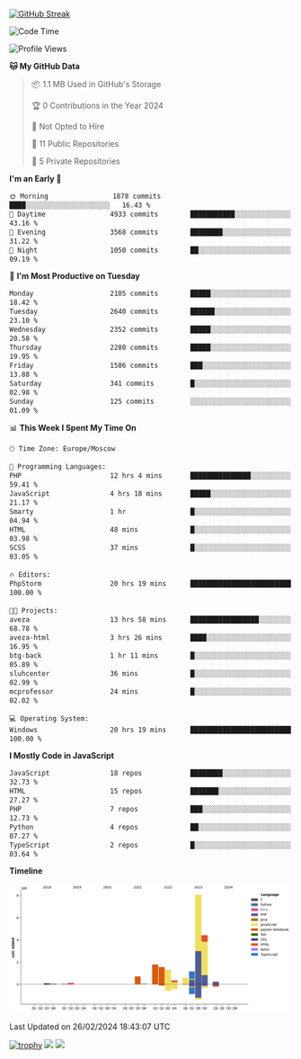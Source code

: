 [![GitHub Streak](https://github-readme-streak-stats.herokuapp.com/?user=yogik10)](https://git.io/streak-stats)
<!--START_SECTION:waka-->
![Code Time](http://img.shields.io/badge/Code%20Time-267%20hrs%2049%20mins-blue)

![Profile Views](http://img.shields.io/badge/Profile%20Views-0-blue)

**🐱 My GitHub Data** 

> 📦 1.1 MB Used in GitHub's Storage 
 > 
> 🏆 0 Contributions in the Year 2024
 > 
> 🚫 Not Opted to Hire
 > 
> 📜 11 Public Repositories 
 > 
> 🔑 5 Private Repositories 
 > 
**I'm an Early 🐤** 

```text
🌞 Morning                1878 commits        ████░░░░░░░░░░░░░░░░░░░░░   16.43 % 
🌆 Daytime                4933 commits        ███████████░░░░░░░░░░░░░░   43.16 % 
🌃 Evening                3568 commits        ████████░░░░░░░░░░░░░░░░░   31.22 % 
🌙 Night                  1050 commits        ██░░░░░░░░░░░░░░░░░░░░░░░   09.19 % 
```
📅 **I'm Most Productive on Tuesday** 

```text
Monday                   2105 commits        █████░░░░░░░░░░░░░░░░░░░░   18.42 % 
Tuesday                  2640 commits        ██████░░░░░░░░░░░░░░░░░░░   23.10 % 
Wednesday                2352 commits        █████░░░░░░░░░░░░░░░░░░░░   20.58 % 
Thursday                 2280 commits        █████░░░░░░░░░░░░░░░░░░░░   19.95 % 
Friday                   1586 commits        ███░░░░░░░░░░░░░░░░░░░░░░   13.88 % 
Saturday                 341 commits         █░░░░░░░░░░░░░░░░░░░░░░░░   02.98 % 
Sunday                   125 commits         ░░░░░░░░░░░░░░░░░░░░░░░░░   01.09 % 
```


📊 **This Week I Spent My Time On** 

```text
🕑︎ Time Zone: Europe/Moscow

💬 Programming Languages: 
PHP                      12 hrs 4 mins       ███████████████░░░░░░░░░░   59.41 % 
JavaScript               4 hrs 18 mins       █████░░░░░░░░░░░░░░░░░░░░   21.17 % 
Smarty                   1 hr                █░░░░░░░░░░░░░░░░░░░░░░░░   04.94 % 
HTML                     48 mins             █░░░░░░░░░░░░░░░░░░░░░░░░   03.98 % 
SCSS                     37 mins             █░░░░░░░░░░░░░░░░░░░░░░░░   03.05 % 

🔥 Editors: 
PhpStorm                 20 hrs 19 mins      █████████████████████████   100.00 % 

🐱‍💻 Projects: 
aveza                    13 hrs 58 mins      █████████████████░░░░░░░░   68.78 % 
aveza-html               3 hrs 26 mins       ████░░░░░░░░░░░░░░░░░░░░░   16.95 % 
btg-back                 1 hr 11 mins        █░░░░░░░░░░░░░░░░░░░░░░░░   05.89 % 
sluhcenter               36 mins             █░░░░░░░░░░░░░░░░░░░░░░░░   02.99 % 
mcprofessor              24 mins             █░░░░░░░░░░░░░░░░░░░░░░░░   02.02 % 

💻 Operating System: 
Windows                  20 hrs 19 mins      █████████████████████████   100.00 % 
```

**I Mostly Code in JavaScript** 

```text
JavaScript               18 repos            ████████░░░░░░░░░░░░░░░░░   32.73 % 
HTML                     15 repos            ███████░░░░░░░░░░░░░░░░░░   27.27 % 
PHP                      7 repos             ███░░░░░░░░░░░░░░░░░░░░░░   12.73 % 
Python                   4 repos             ██░░░░░░░░░░░░░░░░░░░░░░░   07.27 % 
TypeScript               2 repos             █░░░░░░░░░░░░░░░░░░░░░░░░   03.64 % 
```



**Timeline**

![Lines of Code chart](https://raw.githubusercontent.com/Yogik10/Yogik10/main/assets/bar_graph.png)


 Last Updated on 26/02/2024 18:43:07 UTC
<!--END_SECTION:waka-->
[![trophy](https://github-profile-trophy.vercel.app/?username=yogik10)](https://github.com/ryo-ma/github-profile-trophy)
![](https://github-profile-summary-cards.vercel.app/api/cards/profile-details?username=yogik10&theme=solarized_dark)
![](https://github-profile-summary-cards.vercel.app/api/cards/most-commit-language?username=yogik10&theme=solarized_dark)


